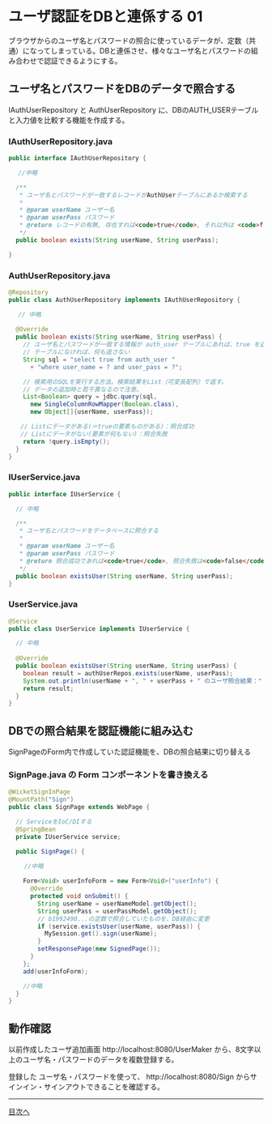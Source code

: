 # ユーザ認証をDBと連係する 01

ブラウザからのユーザ名とパスワードの照合に使っているデータが、定数（共通）になってしまっている。DBと連係させ、様々なユーザ名とパスワードの組み合わせで認証できるようにする。

## ユーザ名とパスワードをDBのデータで照合する

IAuthUserRepository と AuthUserRepository に、DBのAUTH_USERテーブルと入力値を比較する機能を作成する。

### IAuthUserRepository.java

```java
public interface IAuthUserRepository {

　 //中略

  /**
   * ユーザ名とパスワードが一致するレコードがAuthUserテーブルにあるか検索する
   *
   * @param userName ユーザー名
   * @param userPass パスワード
   * @return レコードの有無, 存在すれば<code>true</code>, それ以外は <code>false</code>
   */
  public boolean exists(String userName, String userPass);

}
```

### AuthUserRepository.java

```java
@Repository
public class AuthUserRepository implements IAuthUserRepository {

 　// 中略
 
  @Override
  public boolean exists(String userName, String userPass) {
    // ユーザ名とパスワードが一致する情報が auth_user テーブルにあれば、true を返す
    // テーブルになければ、何も返さない
    String sql = "select true from auth_user "
      + "where user_name = ? and user_pass = ?";

    // 検索用のSQLを実行する方法。検索結果をList（可変長配列）で返す。
    // データの追加時と若干異なるので注意。
    List<Boolean> query = jdbc.query(sql,
      new SingleColumnRowMapper(Boolean.class),
      new Object[]{userName, userPass});

　　// Listにデータがある(＝trueの要素ものがある)：照合成功
　　// Listにデータがない(要素が何もない)：照合失敗
    return !query.isEmpty();
  }
}
```

### IUserService.java

```java
public interface IUserService {

  // 中略

  /**
   * ユーザ名とパスワードをデータベースに照合する
   *
   * @param userName ユーザー名
   * @param userPass パスワード
   * @return 照合成功であれば<code>true</code>, 照合失敗は<code>false</code>
   */
  public boolean existsUser(String userName, String userPass);
}
```

### UserService.java

```java
@Service
public class UserService implements IUserService {

  // 中略
  
  @Override
  public boolean existsUser(String userName, String userPass) {
    boolean result = authUserRepos.exists(userName, userPass);
    System.out.println(userName + ", " + userPass + " のユーザ照合結果：" + result);
    return result;
  }
}
```

## DBでの照合結果を認証機能に組み込む

SignPageのForm内で作成していた認証機能を、DBの照合結果に切り替える

### SignPage.java の Form コンポーネントを書き換える

```java
@WicketSignInPage
@MountPath("Sign")
public class SignPage extends WebPage {

  // ServiceをIoC/DIする
  @SpringBean
  private IUserService service;

  public SignPage() {
 
 　　//中略

    Form<Void> userInfoForm = new Form<Void>("userInfo") {
      @Override
      protected void onSubmit() {
        String userName = userNameModel.getObject();
        String userPass = userPassModel.getObject();
        // b1992490...の定数で照合していたものを、DB経由に変更
        if (service.existsUser(userName, userPass)) {
          MySession.get().sign(userName);
        }
        setResponsePage(new SignedPage());
      }
    };
    add(userInfoForm);

    //中略
  }
}
```

## 動作確認

以前作成したユーザ追加画面 http://localhost:8080/UserMaker から、8文字以上のユーザ名・パスワードのデータを複数登録する。

登録した ユーザ名・パスワードを使って、 http://localhost:8080/Sign からサインイン・サインアウトできることを確認する。

----

[目次へ](../../README.md) 